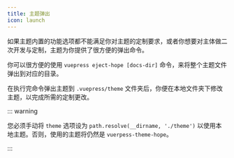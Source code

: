 ```yaml
---
title: 主题弹出
icon: launch
---
```


如果主题内置的功能选项都不能满足你对主题的定制要求，或者你想要对主体做二次开发与定制，主题为你提供了很方便的弹出命令。

你可以很方便的使用 `vuepress eject-hope [docs-dir]` 命令，来将整个主题文件弹出到对应的目录。

在执行完命令弹出主题到 `.vuepress/theme` 文件夹后，你便在本地文件夹下修改主题，以完成所需的定制更改。

::: warning

您必须手动将 `theme` 选项设为 `path.resolve(__dirname, './theme')` 以使用本地主题。否则，使用的主题将仍然是 `vuerpess-theme-hope`。

:::
